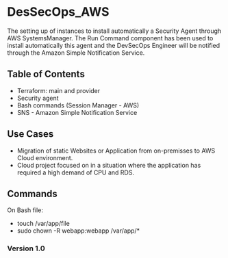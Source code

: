 # DesSecOps_AWS

The setting up of instances to install automatically a Security Agent through AWS SystemsManager. The Run Command component has been used to install automatically this agent and the DevSecOps Engineer will be notified through the Amazon Simple Notification Service.

## Table of Contents

- Terraform: main and provider
- Security agent 
- Bash commands (Session Manager - AWS)
- SNS - Amazon Simple Notification Service


## Use Cases

- Migration of static Websites or Application from on-premisses to AWS Cloud environment. 
- Cloud project focused on in a situation where the application has required a high demand of CPU and RDS.     

## Commands

On Bash file:
- touch /var/app/file
- sudo chown -R webapp:webapp /var/app/*

### Version 1.0
